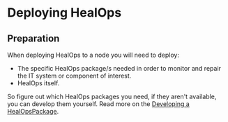 # Deploying HealOps

## Preparation

When deploying HealOps to a node you will need to deploy:
* The specific HealOps package/s needed in order to monitor and repair the IT system or component of interest.
* HealOps itself.

So figure out which HealOps packages you need, if they aren't available, you can develop them yourself. Read more on the [Developing a HealOpsPackage](./HealOpsPackages-GettingStarted.md).